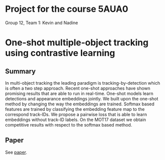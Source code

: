 # Project for the course 5AUA0
Group 12, Team 1: Kevin and Nadine

# One-shot multiple-object tracking using contrastive learning
## Summary
In multi-object tracking the leading paradigm is tracking-by-detection which is often a two step approach. Recent one-shot approaches have shown promising results that are able to run in real-time. One-shot models learn detections and appearance embeddings jointly. We built upon the one-shot method by changing the way the embeddings are trained. Softmax based features are trained by classifying the embedding feature map to the correspond track-IDs. We propose a pairwise loss that is able to learn embeddings without track-ID labels. On the MOT17 dataset we obtain competitive results with respect to the softmax based method.

## Paper
See [paper](5AUA0_Project_Group12_Team1_Report.pdf).
